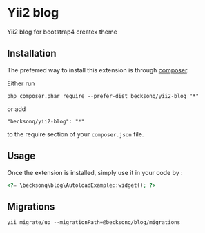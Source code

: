 Yii2 blog
=========
Yii2 blog for bootstrap4 createx theme

Installation
------------

The preferred way to install this extension is through [composer](http://getcomposer.org/download/).

Either run

```
php composer.phar require --prefer-dist becksonq/yii2-blog "*"
```

or add

```
"becksonq/yii2-blog": "*"
```

to the require section of your `composer.json` file.


Usage
-----

Once the extension is installed, simply use it in your code by  :

```php
<?= \becksonq\blog\AutoloadExample::widget(); ?>
```


Migrations
----------


```
yii migrate/up --migrationPath=@becksonq/blog/migrations
```
